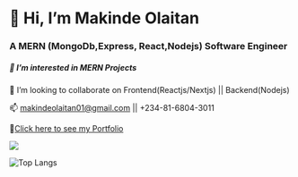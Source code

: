 # 👋 Hi, I’m Makinde Olaitan  
### A MERN (MongoDb,Express, React,Nodejs)  Software Engineer
##### 👀 I’m interested in MERN Projects  
💞️ I’m looking to collaborate on Frontend(Reactjs/Nextjs) || Backend(Nodejs) 


📫 makindeolaitan01@gmail.com || +234-81-6804-3011 


👀[Click here to see my Portfolio](portfolio-2024-drab.vercel.app) 


![](https://camo.githubusercontent.com/0617ed23e38f081b0ccb15f97b381a6c16988aa871097690c16d5e9a3f160352/68747470733a2f2f6769746875622d726561646d652d73747265616b2d73746174732e6865726f6b756170702e636f6d2f3f757365723d446576456d6d79267468656d653d616c676f6c6961)

 
![Top Langs](https://github-readme-stats.vercel.app/api/top-langs/?username=xertifiedloaded&hide_progress=false)
